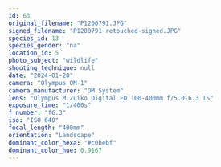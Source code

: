 ```yaml
---
id: 63
original_filename: "P1200791.JPG"
signed_filename: "P1200791-retouched-signed.JPG"
species_id: 13
species_gender: "na"
location_id: 5
photo_subject: "wildlife"
shooting_technique: null
date: "2024-01-20"
camera: "Olympus OM-1"
camera_manufacturer: "OM System"
lens: "Olympus M.Zuiko Digital ED 100-400mm f/5.0-6.3 IS"
exposure_time: "1/400s"
f_number: "f6.3"
iso: "ISO 640"
focal_length: "400mm"
orientation: "Landscape"
dominant_color_hexa: "#c0bebf"
dominant_color_hue: 0.9167
---
```

